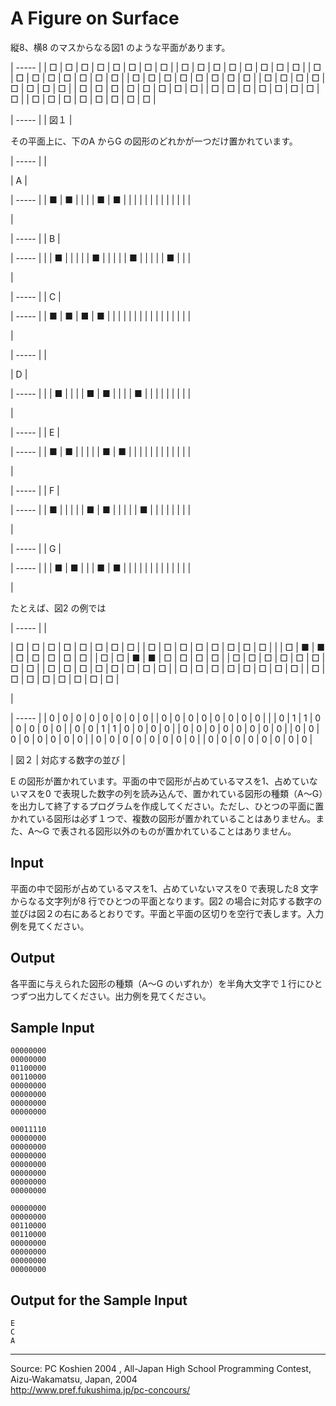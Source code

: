 # A Figure on Surface

縦8、横8 のマスからなる図1 のような平面があります。   

| ----- |
| □ | □ | □ | □ | □ | □ | □ | □ |
| □ | □ | □ | □ | □ | □ | □ | □ |
| □ | □ | □ | □ | □ | □ | □ | □ |
| □ | □ | □ | □ | □ | □ | □ | □ |
| □ | □ | □ | □ | □ | □ | □ | □ |
| □ | □ | □ | □ | □ | □ | □ | □ |
| □ | □ | □ | □ | □ | □ | □ | □ |
| □ | □ | □ | □ | □ | □ | □ | □ |

  

| ----- |
| 図１ |

  

その平面上に、下のA からG の図形のどれかが一つだけ置かれています。

| ----- |
|

| A |

| ----- |
| ■ | ■ |  |  |
| ■ | ■ |  |  |
|  |  |  |  |
|  |  |  |  |

 |

| ----- |
| B |

| ----- |
|  | ■ |  |  |
|  | ■ |  |  |
|  | ■ |  |  |
|  | ■ |  |  |

 |

| ----- |
| C |

| ----- |
| ■ | ■ | ■ | ■ |
|  |  |  |  |
|  |  |  |  |
|  |  |  |  |

 |

| ----- |
|

| D |

| ----- |
|  | ■ |  |  |
| ■ | ■ |  |  |
| ■ |  |  |  |
|  |  |  |  |

 |

| ----- |
| E |

| ----- |
| ■ | ■ |  |  |
|  | ■ | ■ |  |
|  |  |  |  |
|  |  |  |  |

 |

| ----- |
| F |

| ----- |
| ■ |  |  |  |
| ■ | ■ |  |  |
|  | ■ |  |  |
|  |  |  |  |

 |

| ----- |
| G |

| ----- |
|  | ■ | ■ |  |
| ■ | ■ |  |  |
|  |  |  |  |
|  |  |  |  |

 |

たとえば、図2 の例では   

| ----- |
|

| □ | □ | □ | □ | □ | □ | □ | □ |
| □ | □ | □ | □ | □ | □ | □ | □ |  |
| □ | ■ | ■ | □ | □ | □ | □ | □ |
| □ | □ | ■ | ■ | □ | □ | □ | □ |
| □ | □ | □ | □ | □ | □ | □ | □ |
| □ | □ | □ | □ | □ | □ | □ | □ |
| □ | □ | □ | □ | □ | □ | □ | □ |
| □ | □ | □ | □ | □ | □ | □ | □ |

 |

| ----- |
| 0 | 0 | 0 | 0 | 0 | 0 | 0 | 0 |
| 0 | 0 | 0 | 0 | 0 | 0 | 0 | 0 |  |
| 0 | 1 | 1 | 0 | 0 | 0 | 0 | 0 |
| 0 | 0 | 1 | 1 | 0 | 0 | 0 | 0 |
| 0 | 0 | 0 | 0 | 0 | 0 | 0 | 0 |
| 0 | 0 | 0 | 0 | 0 | 0 | 0 | 0 |
| 0 | 0 | 0 | 0 | 0 | 0 | 0 | 0 |
| 0 | 0 | 0 | 0 | 0 | 0 | 0 | 0 |

|  図２ |  対応する数字の並び |

  

E の図形が置かれています。平面の中で図形が占めているマスを1、占めていないマスを0 で表現した数字の列を読み込んで、置かれている図形の種類（A〜G）を出力して終了するプログラムを作成してください。ただし、ひとつの平面に置かれている図形は必ず１つで、複数の図形が置かれていることはありません。また、A〜G で表される図形以外のものが置かれていることはありません。

## Input

平面の中で図形が占めているマスを1、占めていないマスを0 で表現した8 文字からなる文字列が8 行でひとつの平面となります。図2 の場合に対応する数字の並びは図２の右にあるとおりです。平面と平面の区切りを空行で表します。入力例を見てください。

## Output

各平面に与えられた図形の種類（A〜G のいずれか）を半角大文字で１行にひとつずつ出力してください。出力例を見てください。

## Sample Input

    00000000
    00000000
    01100000
    00110000
    00000000
    00000000
    00000000
    00000000

    00011110
    00000000
    00000000
    00000000
    00000000
    00000000
    00000000
    00000000

    00000000
    00000000
    00110000
    00110000
    00000000
    00000000
    00000000
    00000000

## Output for the Sample Input

    E
    C
    A

* * *

Source: PC Koshien 2004 , All-Japan High School Programming Contest, Aizu-Wakamatsu, Japan, 2004   
<http://www.pref.fukushima.jp/pc-concours/>